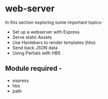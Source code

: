 # web-server

In this section exploring some important topics-
<ul>
<li> Set up a webserver with Express
<li> Serve static Assets
<li> Use Hanlebars to render templates (hbs) 
<li> Send back JSON data
<li> Using Partials with HBS
</ul>

## Module required -
<ul>
<li> express
<li> hbs
<li> path
</ul>
